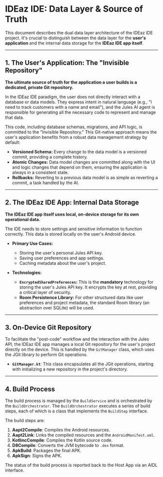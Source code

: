# IDEaz IDE: Data Layer & Source of Truth

This document describes the dual data layer architecture of the IDEaz IDE project. It's crucial to distinguish between the data layer for the **user's application** and the internal data storage for the **IDEaz IDE app itself**.

---

## 1. The User's Application: The "Invisible Repository"
**The ultimate source of truth for the application a user builds is a dedicated, private Git repository.**

In the IDEaz IDE paradigm, the user does not directly interact with a database or data models. They express intent in natural language (e.g., "I need to track customers with a name and email"), and the Jules AI agent is responsible for generating all the necessary code to represent and manage that data.

This code, including database schemas, migrations, and API logic, is committed to the "Invisible Repository." This Git-native approach means the user's application benefits from a robust data management strategy by default:

-   **Versioned Schema:** Every change to the data model is a versioned commit, providing a complete history.
-   **Atomic Changes:** Data model changes are committed along with the UI and logic changes that depend on them, ensuring the application is always in a consistent state.
-   **Rollbacks:** Reverting to a previous data model is as simple as reverting a commit, a task handled by the AI.

---

## 2. The IDEaz IDE App: Internal Data Storage
**The IDEaz IDE app itself uses local, on-device storage for its own operational data.**

The IDE needs to store settings and sensitive information to function correctly. This data is stored locally on the user's Android device.

-   **Primary Use Cases:**
    -   Storing the user's personal Jules API key.
    -   Saving user preferences and app settings.
    -   Caching metadata about the user's project.

-   **Technologies:**
    -   **`EncryptedSharedPreferences`:** This is the **mandatory** technology for storing the user's Jules API key. It encrypts the key at rest, providing a critical layer of security.
    -   **Room Persistence Library:** For other structured data like user preferences and project metadata, the standard Room library (an abstraction over SQLite) will be used.

---

## 3. On-Device Git Repository

To facilitate the "post-code" workflow and the interaction with the Jules API, the IDEaz IDE app manages a local Git repository for the user's project directly on the device. This is handled by the `GitManager` class, which uses the JGit library to perform Git operations.

-   **`GitManager.kt`**: This class encapsulates all the JGit operations, starting with initializing a new repository in the project's directory.

---

## 4. Build Process

The build process is managed by the `BuildService` and is orchestrated by the `BuildOrchestrator`. The `BuildOrchestrator` executes a series of build steps, each of which is a class that implements the `BuildStep` interface.

The build steps are:

1.  **Aapt2Compile**: Compiles the Android resources.
2.  **Aapt2Link**: Links the compiled resources and the `AndroidManifest.xml`.
3.  **KotlincCompile**: Compiles the Kotlin source code.
4.  **D8Compile**: Converts the JVM bytecode to `.dex` format.
5.  **ApkBuild**: Packages the final APK.
6.  **ApkSign**: Signs the APK.

The status of the build process is reported back to the Host App via an AIDL interface.

